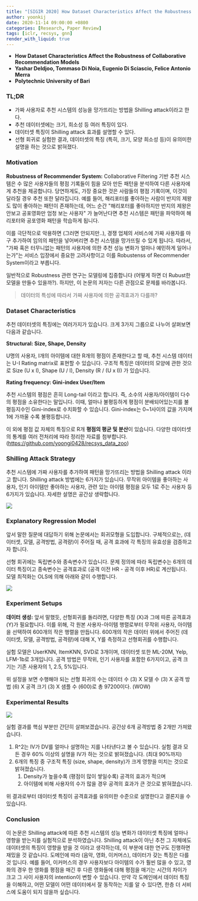 ```yaml
---
title: "[SIGIR 2020] How Dataset Characteristics Affect the Robustness of Collaborative Recommendation Models"
author: yoonkij
date: 2020-11-14 09:00:00 +0800
categories: [Research, Paper Review]
tags: [iclr, recsys, gnn]
render_with_liquid: true
---
```


* **How Dataset Characteristics Affect the Robustness of Collaborative Recommendation Models**
* **Yashar Deldjoo, Tommaso Di Noia, Eugenio Di Sciascio, Felice Antonio Merra**
* **Polytechnic University of Bari**


### TL;DR
- 가짜 사용자로 추천 시스템의 성능을 망가뜨리는 방법을 Shilling attack이라고 한다.
- 추천 데이터셋에는 크기, 희소성 등 여러 특징이 있다.
- 데이터셋 특징이 Shilling attack 효과를 설명할 수 있다.
- 선형 회귀로 실험한 결과, 데이터셋의 특징 (특히, 크기, 모양 희소성 등)이 유의미한 설명을 하는 것으로 밝혀졌다.

### Motivation

**Robustness of Recommender System:** Collaborative Filtering 기반 추천 시스템은 수 많은 사용자들의 평점 기록들이 힘을 모아 만든 패턴을 분석하여 다른 사용자에게 추천을 제공합니다. 당연하게도, 가장 중요한 것은 사람들의 평점 기록이며, 이것이 달라질 경우 추천 또한 달라집니다. 예를 들어, 해리포터를 좋아하는 사람이 반지의 제왕도 많이 좋아하는 패턴이 존재하는데, 어느 순간 "해리포터를 좋아하지만 반지의 제왕은 안보고 공포영화만 엄청 보는 사용자" 가 늘어난다면 추천 시스템은 패턴을 파악하여 해리포터와 공포영화 패턴을 학습하게 됩니다.

이를 극단적으로 악용하면 (그러면 안되지만..), 경쟁 업체의 서비스에 가짜 사용자를 마구 추가하여 임의의 패턴을 넣어버리면 추천 시스템을 망가뜨릴 수 있게 됩니다. 따라서, "가짜 혹은 터무니없는 패턴의 사용자에 의한 추천 성능 변화가 얼마나 예민하게 일어나는가"는 서비스 입장에서 중요한 고려사항이고 이를 Robustenss of Recommender System이라고 부릅니다.

일반적으로 Robustness 관련 연구는 모델링에 집중합니다 (어떻게 하면 더 Rubust한 모델을 만들수 있을까?). 하지만, 이 논문의 저자는 다른 관점으로 문제를 바라봅니다.

> 데이터의 특성에 따라서 가짜 사용자에 의한 공격효과가 다를까?

### Dataset Characteristics

추천 데이터셋의 특징에는 여러가지가 있습니다. 크게 3가지 그룹으로 나누어 살펴보면 다음과 같습니다.

**Structural: Size, Shape, Density**

U명의 사용자, I개의 아이템에 대한 R개의 평점이 존재한다고 할 때, 추천 시스템 데이터는 U-I Rating matrix로 표현할 수 있습니다. 구조적 특징은 데이터의 모양에 관한 것으로 Size (U x I), Shape (U / I), Density (R / (U x I)) 가 있습니다.

**Rating frequency: Gini-index User/Item**

추천 시스템의 평점은 흔히 Long-tail 이라고 합니다. 즉, 소수의 사용자/아이템이 다수의 평점을 소유한다는 말입니다. 이때, 얼마나 불평등하게 평점이 분배되어있는지를 불평등지수인 Gini-index로 수치화할 수 있습니다. Gini-index는 0~1사이의 값을 가지며 1에 가까울 수록 불평등합니다.

이 외에 평점 값 자체의 특징으로 R개 **평점의 평균 및 분산**이 있습니다. 다양한 데이터셋의 통계를 여러 전처리에 따라 정리한 자료를 첨부합니다. (https://github.com/yoongi0428/recsys_data_zoo)

### Shilling Attack Strategy

추천 시스템에 가짜 사용자를 추가하여 패턴을 망가뜨리는 방법을 Shilling attack 이라고 합니다. Shilling attack 방법에는 6가지가 있습니다. 무작위 아이템을 좋아하는 사용자, 인기 아이템만 좋아하는 사용자, 관련 있는 아이템 평점을 모두 1로 주는 사용자 등 6가지가 있습니다. 자세한 설명은 공간상 생략합니다.

![](https://velog.velcdn.com/images/yoongi0428/post/c2540ef6-1b73-42e1-a7b8-7392acd6c114/image.png)


### Explanatory Regression Model

앞서 말한 질문에 대답하기 위해 논문에서는 회귀모형을 도입합니다. 구체적으로는, (데이터셋, 모델, 공격방법, 공격량)이 주어질 때, 공격 효과에 각 특징의 유효성을 검증하고자 합니다.

선형 회귀에는 독립변수와 종속변수가 있습니다. 문제 정의에 따라 독립변수는 6개의 데이터 특징이고 종속변수는 공격효과로 (공격 이전 HR - 공격 이후 HR)로 계산됩니다. 모델 최적화는 OLS에 의해 아래와 같이 수행합니다.

![](https://velog.velcdn.com/images/yoongi0428/post/01b2d50e-f5c5-4a2e-9fb6-7eca85096c9d/image.png)


### Experiment Setups

**데이터 생성:** 앞서 말했듯, 선형회귀를 돌리려면, 다양한 특징 (X)과 그에 따른 공격효과 (Y)가 필요합니다. 이를 위해, 각 원본 사용자-아이템 행렬로부터 무작위 사용자, 아이템을 선택하여 600개의 작은 행렬을 만듭니다. 600개의 작은 데이터 위에서 주어진 (데이터셋, 모델, 공격방법, 공격량)에 대해 X, Y를 측정하고 선형회귀를 수행합니다.

실험 모델은 UserKNN, ItemKNN, SVD로 3개이며, 데이터셋 또한 ML-20M, Yelp, LFM-1b로 3개입니다. 공격 방법은 무작위, 인기 사용자를 포함한 6가지이고, 공격 크기는 기존 사용자의 1, 2.5, 5%입니다.

위 설정을 보면 수행해야 되는 선형 회귀의 수는 데이터 수 (3) X 모델 수 (3) X 공격 방법 (6) X 공격 크기 (3) X 샘플 수 (600)로 총 97200이다. (WOW)

### Experimental Results

![](https://velog.velcdn.com/images/yoongi0428/post/1d30a255-fa25-45b3-b969-fb58e72773e8/image.png)


실험 결과를 핵심 부분만 간단히 살펴보겠습니다. 공간상 6개 공격방법 중 2개만 가져왔습니다.

1. R^2는 IV가 DV를 얼마나 설명하는 지를 나타낸다고 볼 수 있습니다. 실험 결과 모든 경우 60% 이상의 설명을 IV가 하는 것으로 밝혀졌습니다. (최대 90%까지)
2. 6개의 특징 중 구조적 특징 (size, shape, density)가 크게 영향을 미치는 것으로 밝혀졌습니다.
    1. Density가 높을수록 (평점이 많이 쌓일수록) 공격의 효과가 적으며
    2. 아이템에 비해 사용자의 수가 많을 경우 공격의 효과가 큰 것으로 밝혀졌습니다.

위 결과로부터 데이터셋 특징이 공격효과를 유의미한 수준으로 설명한다고 결론지을 수 있습니다.

### Conclusion

이 논문은 Shilling attack에 따른 추천 시스템의 성능 변화가 데이터셋 특징에 얼마나 영향을 받는지를 실험적으로 분석하였습니다. Shilling attack이 아닌 추천 그 자체에도 데이터셋의 특징이 영향을 받을 것 이라고 생각하는데, 이 부분에 대한 연구도 진행하면 재밌을 것 같습니다. 도메인에 따라 (음악, 영화, 이커머스), 데이터가 갖는 특징은 다를 것 입니다. 예를 들어, 이커머스의 경우 사용자보다 아이템의 수가 훨씬 많을 수 있고, 영화의 경우 한 영화를 평점을 매긴 후 다른 영화들에 대해 평점을 매기는 시간의 차이가 크고 그 사이 사용자의 intention이 변할 수 있습니다. 만약 각 도메인에서 데이터 특징을 이해하고, 어떤 모델이 어떤 데이터에서 잘 동작하는 지를 알 수 있다면, 한층 더 서비스에 도움이 되지 않을까 싶습니다.